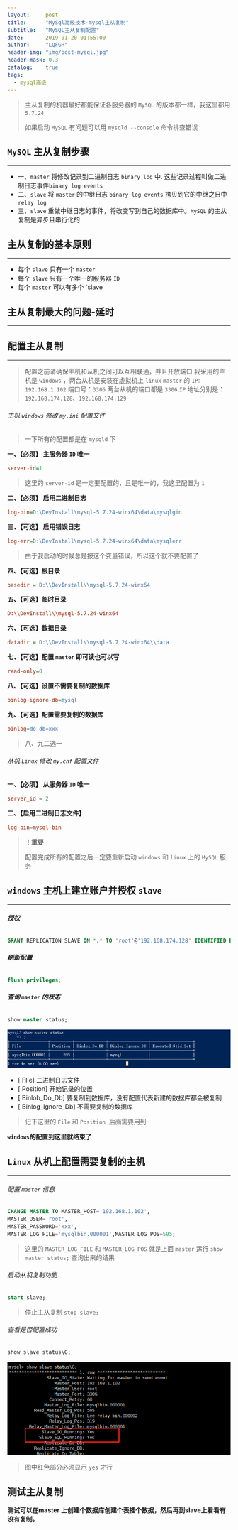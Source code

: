 ```yaml
---
layout:     post
title:      "MySql高级技术-mysql主从复制"
subtitle:   "MySQL主从复制配置"
date:       2019-01-20 01:55:00
author:     "LQFGH"
header-img: "img/post-mysql.jpg"
header-mask: 0.3
catalog:    true
tags:
  - mysql高级
---
```



> 主从复制的机器最好都能保证各服务器的 `MySQL` 的版本都一样，我这里都用 `5.7.24`
> 
> 如果启动 `MySQL` 有问题可以用 `mysqld --console` 命令排查错误

## `MySQL` 主从复制步骤

***


*  一、`master` 将修改记录到二进制日志 `binary log` 中. 这些记录过程叫做二进制日志事件`binary log events`
*  二、`slave` 将 `master` 的中继日志 `binary log events` 拷贝到它的中继之日中 `relay log`
*  三、`slave` 重做中继日志的事件，将改变写到自己的数据库中。`MySQL` 的主从复制是异步且串行化的  


## 主从复制的基本原则

***

* 每个 `slave` 只有一个 `master` 
* 每个 `slave` 只有一个唯一的服务器 `ID`
* 每个 `master` 可以有多个 `slave


## 主从复制最大的问题-延时

***


## 配置主从复制

***

> 配置之前请确保主机和从机之间可以互相联通，并且开放端口
> 我采用的主机是 `windows`  ，两台从机是安装在虚拟机上 `linux`
> `master` 的 `IP`: `192.168.1.102`   端口号：`3306`
> 两台从机的端口都是 `3306`,`IP` 地址分别是：`192.168.174.128`、`192.168.174.129`   


###### 主机 `windows` 修改 `my.ini` 配置文件

> 一下所有的配置都是在 `mysqld` 下

**一、【必须】 主服务器 `ID` 唯一**

``` my.ini
server-id=1
```

> 这里的 `server-id` 是一定要配置的，且是唯一的，我这里配置为 `1`


**二、【必须】 启用二进制日志**

```my.ini
log-bin=D:\DevInstall\mysql-5.7.24-winx64\data\mysqlgin
```


**三、【可选】 启用错误日志**

```my.ini
log-err=D:\DevInstall\mysql-5.7.24-winx64\data\mysqlerr
```

> 由于我启动的时候总是报这个变量错误，所以这个就不要配置了 

**四、【可选】根目录**

```my.ini
basedir = D:\\DevInstall\\mysql-5.7.24-winx64
```


**五、【可选】临时目录**

```my.ini
D:\\DevInstall\\mysql-5.7.24-winx64
```


**六、【可选】数据目录**

```my.ini
datadir = D:\\DevInstall\\mysql-5.7.24-winx64\\data
```


**七、【可选】配置 `master` 即可读也可以写**

```my.ini
read-only=0
```


**八、【可选】设置不需要复制的数据库**

```my.ini
binlog-ignore-db=mysql
```


**九、【可选】配置需要复制的数据库**

```my.ini
binlog=do-db=xxx
```

> 八、九二选一



###### 从机 `Linux` 修改 `my.cnf` 配置文件


**一、【必须】 从服务器 `ID` 唯一**

```my.cnf
server_id = 2
```


**二、【启用二进制日志文件】**

```my.cnf
log-bin=mysql-bin
```


> **！重要**
> 
> 配置完成所有的配置之后一定要重新启动 `windows` 和 `linux` 上的 `MySQL` 服务



## `windows` 主机上建立账户并授权 `slave`

***

###### **授权**

```sql
GRANT REPLICATION SLAVE ON *.* TO 'root'@'192.168.174.128' IDENTIFIED BY 'xxx';
```

###### **刷新配置**

```sql
flush privileges;
```


###### **查询 `master` 的状态**

```sql
show master status;
```

![](/img/in-post/mysql-slave.jpg)

- [ FIle] 二进制日志文件
- [ Position] 开始记录的位置
- [ Binlob_Do_Db] 要复制到数据库，没有配置代表新建的数据库都会被复制
- [ Binlog_Ignore_Db] 不需要复制的数据库

> 记下这里的 `File` 和 `Position` ,后面需要用到

**`windows`的配置到这里就结束了**



## `Linux` 从机上配置需要复制的主机

***


###### 配置 `master` 信息

```sql
CHANGE MASTER TO MASTER_HOST='192.168.1.102',
MASTER_USER='root',
MASTER_PASSWORD='xxx',
MASTER_LOG_FILE='mysqlbin.000001',MASTER_LOG_POS=595;
```

> 这里的 `MASTER_LOG_FILE` 和 `MASTER_LOG_POS` 就是上面 `master` 运行 `show master status;` 查询出来的结果

###### 启动从机复制功能

```sql
start slave;
```

 > 停止主从复制 `stop slave;`

###### 查看是否配置成功

```sql
show slave status\G;
```

![](/img/in-post/mysql-slave1.jpg)

> 图中红色部分必须显示 `yes` 才行



## 测试主从复制

**测试可以在master 上创建个数据库创建个表插个数据，然后再到slave上看看有没有复制。**

